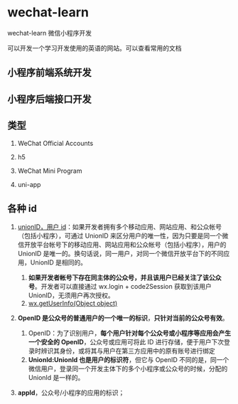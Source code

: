 # wechat-learn

wechat-learn 微信小程序开发

可以开发一个学习开发使用的英语的网站。可以查看常用的文档

## 小程序前端系统开发

## 小程序后端接口开发

## 类型

1. WeChat Official Accounts

2. h5

3. WeChat Mini Program

4. uni-app

## 各种 id

1. [unionID，用户 id](https://developers.weixin.qq.com/miniprogram/dev/framework/open-ability/union-id.html)：如果开发者拥有多个移动应用、网站应用、和公众帐号（包括小程序），可通过 UnionID 来区分用户的唯一性，因为只要是同一个微信开放平台帐号下的移动应用、网站应用和公众帐号（包括小程序），用户的 UnionID 是唯一的。换句话说，同一用户，对同一个微信开放平台下的不同应用，UnionID 是相同的。

   1. **如果开发者帐号下存在同主体的公众号，并且该用户已经关注了该公众号**。开发者可以直接通过 wx.login + code2Session 获取到该用户 UnionID，无须用户再次授权。
   2. [wx.getUserInfo(Object object)](https://developers.weixin.qq.com/miniprogram/dev/api/open-api/user-info/wx.getUserInfo.html)

2. **OpenID 是公众号的普通用户的一个唯一的标识**，**只针对当前的公众号有效**。
   1. OpenID：为了识别用户，**每个用户针对每个公众号或小程序等应用会产生一个安全的 OpenID**，公众号或应用可将此 ID 进行存储，便于用户下次登录时辨识其身份，或将其与用户在第三方应用中的原有账号进行绑定
   2. **UnionId:UnionId 也是用户的标识符**，但它与 OpenID 不同的是，同一个微信用户，登录同一个开发主体下的多个小程序或公众号的时候，分配的 UnionId 是一样的。
3. **appId**，公众号/小程序的应用的标识；
